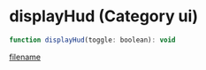 # displayHud (Category ui)

```js
function displayHud(toggle: boolean): void
```

[filename](displayHud_m.md ':include')